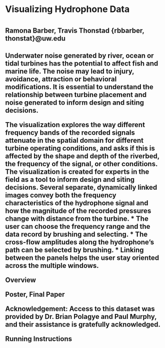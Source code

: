 <h1> Visualizing Hydrophone Data <h1>

<h2> Ramona Barber, Travis Thonstad {rbbarber, thonstat}@uw.edu <h2>

<p> Underwater noise generated by river, ocean or tidal turbines has the potential to affect fish and marine life. The noise may lead to injury, avoidance, attraction or behavioral modifications. It is essential to understand the relationship between turbine placement and noise generated to inform design and siting decisions. <p>
<p> The visualization explores the way different frequency bands of the recorded signals attenuate in the spatial domain for different turbine operating conditions, and asks if this is affected by the shape and depth of the riverbed, the frequency of the signal, or other conditions. The visualization is created for experts in the field as a tool to inform design and siting decisions. Several separate, dynamically linked images convey both the frequency characteristics of the hydrophone signal and how the magnitude of the recorded pressures change with distance from the turbine.
* The user can choose the frequency range and the data record by brushing and selecting.
* The cross-flow amplitudes along the hydrophone’s path can be selected by brushing.
* Linking between the panels helps the user stay oriented across the multiple windows.
<p>


Overview


Poster, Final Paper

Acknowledgement: Access to this dataset was provided by Dr. Brian Polagye and Paul Murphy, and their assistance is gratefully acknowledged.

Running Instructions
